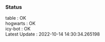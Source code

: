 ### Status


table : OK  
hogwarts : OK  
icy-bot : OK  
Latest Update : 2022-10-14 14:30:34.265198
